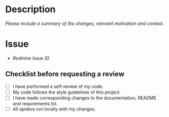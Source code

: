 # Description

_Please include a summary of the changes, relevant motivation and context_.

# Issue

* _Redmine Issue ID_.

## Checklist before requesting a review

- [ ] I have performed a self-review of my code.
- [ ] My code follows the style guidelines of this project.
- [ ] I have made corresponding changes to the documentation, README and requirements.txt.
- [ ] All spiders run locally with my changes.
